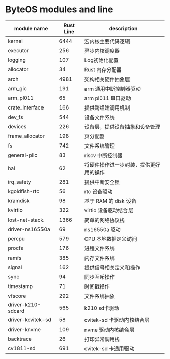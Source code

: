 # ByteOS modules and line

| module name | Rust Line | description |
| --- | --- | --- |
| kernel | 6444 | 宏内核主要代码逻辑 |
| executor | 256 | 异步内核调度器 |
| logging | 107 | Log初始化配置 |
| allocator | 34 | Rust 内存分配器 |
| arch | 4981 | 架构相关硬件抽象层 |
| arm_gic | 191 | arm 通用中断控制器驱动 |
| arm_pl011 | 65 | arm pl011 串口驱动 |
| crate_interface | 166 | 提供跨组建调用机制 |
| dev_fs | 544 | 设备文件系统 |
| devices| 226 | 设备层，提供设备抽象和设备管理 |
| frame_allocator| 198 | 页分配器 |
| fs | 742 | 文件系统管理 |
| general-plic | 83 | riscv 中断控制器 |
| hal | 62 | 将硬件操作进一步封装，提供更好用的操作 |
| irq_safety | 281 | 提供中断安全锁 |
| kgoldfish-rtc | 56 | rtc 设备驱动 |
| kramdisk | 98 | 基于 RAM 的 disk 设备 |
| kvirtio | 322 | virtio 设备驱动结合层 |
| lost-net-stack | 1366 | 简单的网络协议栈 |
| driver-ns16550a | 69 | ns16550a 驱动 |
| percpu | 579 | CPU 本地数据定义访问 |
| procfs | 176 | 进程文件系统 |
| ramfs | 385 | 内存文件系统 |
| signal | 162 | 提供信号相关定义和操作 |
| sync | 94 | 同步互斥操作 |
| timestamp | 71 | 时间戳操作 |
| vfscore | 292 | 文件系统抽象 |
| driver-k210-sdcard | 565 | k210 sd卡驱动 |
| driver-kcvitek-sd | 58 | cvitek-sd 卡驱动内核结合层 |
| driver-knvme | 109 | nvme 驱动内核结合层 |
| backtrace | 26 | 打印异常调用栈 |
| cv1811-sd | 691 | cvitek-sd 卡通用驱动 |  

